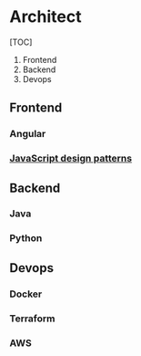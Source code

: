 # Architect

[TOC]

1. Frontend
2. Backend
3. Devops

## Frontend

### Angular

### [JavaScript design patterns](https://www.lambdatest.com/blog/comprehensive-guide-to-javascript-design-patterns/)

## Backend

### Java

### Python

## Devops

### Docker

### Terraform

### AWS
